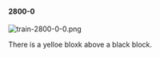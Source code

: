 #### 2800-0
![train-2800-0-0.png](https://github.com/lil-lab/nlvr/raw/master/nlvr/train/images/3/train-2800-0-0.png "train-2800-0-0.png")

There is a yelloe bloxk above a black block.